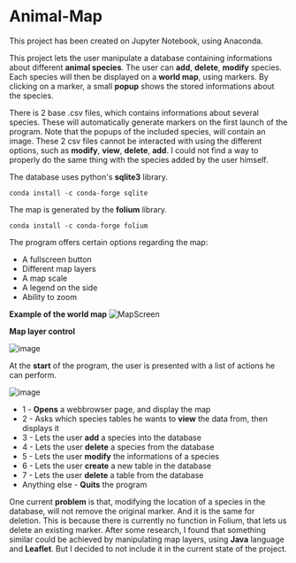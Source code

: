 # Animal-Map

This project has been created on Jupyter Notebook, using Anaconda.

This project lets the user manipulate a database containing informations about different **animal species**. The user can **add**, **delete**, **modify** species. Each species will then be displayed on a **world map**, using markers. By clicking on a marker, a small **popup** shows the stored informations about the species.

There is 2 base .csv files, which contains informations about several species. These will automatically generate markers on the first launch of the program. Note that the popups of the included species, will contain an image. These 2 csv files cannot be interacted with using the different options, such as **modify**, **view**, **delete**, **add**. I could not find a way to properly do the same thing with the species added by the user himself.

The database uses python's **sqlite3** library.

`conda install -c conda-forge sqlite`

The map is generated by the **folium** library.

`conda install -c conda-forge folium`

The program offers certain options regarding the map:
* A fullscreen button
* Different map layers
* A map scale
* A legend on the side
* Ability to zoom

**Example of the world map**
![MapScreen](https://user-images.githubusercontent.com/113016731/205565908-be4c1071-4fc2-47a6-b586-c5eddee36d01.jpg)

**Map layer control**

![image](https://user-images.githubusercontent.com/113016731/205566083-24a41abd-3958-4698-88aa-0084bf57beed.png)

At the **start** of the program, the user is presented with a list of actions he can perform.

![image](https://user-images.githubusercontent.com/113016731/205566340-9c9d09ac-d27f-4636-91fe-98a7e3454841.png)

* 1 - **Opens** a webbrowser page, and display the map
* 2 - Asks which species tables he wants to **view** the data from, then displays it
* 3 - Lets the user **add** a species into the database
* 4 - Lets the user **delete** a species from the database
* 5 - Lets the user **modify** the informations of a species
* 6 - Lets the user **create** a new table in the database
* 7 - Lets the user **delete** a table from the database
* Anything else - **Quits** the program


One current **problem** is that, modifying the location of a species in the database, will not remove the original marker. And it is the same for deletion. This is because there is currently no function in Folium, that lets us delete an existing marker. After some research, I found that something similar could be achieved by manipulating map layers, using **Java** language and **Leaflet**. But I decided to not include it in the current state of the project.

